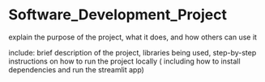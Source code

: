 # Software_Development_Project
 
explain the purpose of the project, what it does, and how others can use it

include: brief description of the project, libraries being used, step-by-step instructions on how to run the project locally ( including how to install dependencies and run the streamlit app)